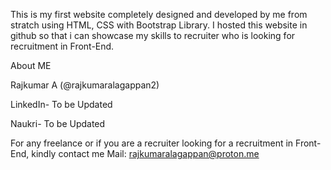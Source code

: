 This is my first website completely designed and developed by me from stratch using HTML, CSS with Bootstrap Library. I hosted this website in github so that i can showcase my skills to recruiter who is looking for recruitment in Front-End.

About ME

Rajkumar A (@rajkumaralagappan2)

LinkedIn- To be Updated

Naukri- To be Updated


For any freelance or if you are a recruiter looking for a recruitment in Front-End, kindly contact me
Mail: rajkumaralagappan@proton.me
